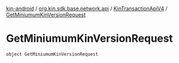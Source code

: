 [kin-android](../../index.md) / [org.kin.sdk.base.network.api](../index.md) / [KinTransactionApiV4](index.md) / [GetMiniumumKinVersionRequest](./-get-miniumum-kin-version-request.md)

# GetMiniumumKinVersionRequest

`object GetMiniumumKinVersionRequest`